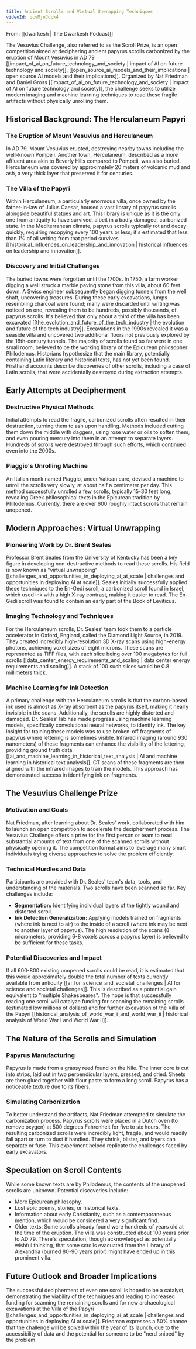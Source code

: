 ```yaml
---
title: Ancient Scrolls and Virtual Unwrapping Techniques
videoId: qcvMjoJdck4
---
```


From: [[dwarkesh | The Dwarkesh Podcast]]

The Vesuvius Challenge, also referred to as the Scroll Prize, is an open competition aimed at deciphering ancient papyrus scrolls carbonized by the eruption of Mount Vesuvius in AD 79 [[impact_of_ai_on_future_technology_and_society | impact of AI on future technology and society]], [[open_source_ai_models_and_their_implications | open source AI models and their implications]]. Organized by Nat Friedman and Daniel Gross [[impact_of_ai_on_future_technology_and_society | impact of AI on future technology and society]], the challenge seeks to utilize modern imaging and machine learning techniques to read these fragile artifacts without physically unrolling them.

## Historical Background: The Herculaneum Papyri

### The Eruption of Mount Vesuvius and Herculaneum
In AD 79, Mount Vesuvius erupted, destroying nearby towns including the well-known Pompeii. Another town, Herculaneum, described as a more affluent area akin to Beverly Hills compared to Pompeii, was also buried. Herculaneum was covered by approximately 20 meters of volcanic mud and ash, a very thick layer that preserved it for centuries.

### The Villa of the Papyri
Within Herculaneum, a particularly enormous villa, once owned by the father-in-law of Julius Caesar, housed a vast library of papyrus scrolls alongside beautiful statues and art. This library is unique as it is the only one from antiquity to have survived, albeit in a badly damaged, carbonized state. In the Mediterranean climate, papyrus scrolls typically rot and decay quickly, requiring recopying every 100 years or less; it's estimated that less than 1% of all writing from that period survives [[historical_influences_on_leadership_and_innovation | historical influences on leadership and innovation]].

### Discovery and Initial Challenges
The buried towns were forgotten until the 1700s. In 1750, a farm worker digging a well struck a marble paving stone from this villa, about 60 feet down. A Swiss engineer subsequently began digging tunnels from the well shaft, uncovering treasures. During these early excavations, lumps resembling charcoal were found; many were discarded until writing was noticed on one, revealing them to be hundreds, possibly thousands, of papyrus scrolls. It's believed that only about a third of the villa has been excavated [[the_evolution_and_future_of_the_tech_industry | the evolution and future of the tech industry]]. Excavations in the 1990s revealed it was a seaside villa and uncovered two additional floors not previously explored by the 18th-century tunnels. The majority of scrolls found so far were in one small room, believed to be the working library of the Epicurean philosopher Philodemus. Historians hypothesize that the main library, potentially containing Latin literary and historical texts, has not yet been found. Firsthand accounts describe discoveries of other scrolls, including a case of Latin scrolls, that were accidentally destroyed during extraction attempts.

## Early Attempts at Decipherment

### Destructive Physical Methods
Initial attempts to read the fragile, carbonized scrolls often resulted in their destruction, turning them to ash upon handling. Methods included cutting them down the middle with daggers, using rose water or oils to soften them, and even pouring mercury into them in an attempt to separate layers. Hundreds of scrolls were destroyed through such efforts, which continued even into the 2000s.

### Piaggio's Unrolling Machine
An Italian monk named Piaggio, under Vatican care, devised a machine to unroll the scrolls very slowly, at about half a centimeter per day. This method successfully unrolled a few scrolls, typically 15-30 feet long, revealing Greek philosophical texts in the Epicurean tradition by Philodemus. Currently, there are over 600 roughly intact scrolls that remain unopened.

## Modern Approaches: Virtual Unwrapping

### Pioneering Work by Dr. Brent Seales
Professor Brent Seales from the University of Kentucky has been a key figure in developing non-destructive methods to read these scrolls. His field is now known as "virtual unwrapping" [[challenges_and_opportunities_in_deploying_ai_at_scale | challenges and opportunities in deploying AI at scale]]. Seales initially successfully applied these techniques to the En-Gedi scroll, a carbonized scroll found in Israel, which used ink with a high X-ray contrast, making it easier to read. The En-Gedi scroll was found to contain an early part of the Book of Leviticus.

### Imaging Technology and Techniques
For the Herculaneum scrolls, Dr. Seales' team took them to a particle accelerator in Oxford, England, called the Diamond Light Source, in 2019. They created incredibly high-resolution 3D X-ray scans using high-energy photons, achieving voxel sizes of eight microns. These scans are represented as TIFF files, with each slice being over 100 megabytes for full scrolls [[data_center_energy_requirements_and_scaling | data center energy requirements and scaling]]. A stack of 100 such slices would be 0.8 millimeters thick.

### Machine Learning for Ink Detection
A primary challenge with the Herculaneum scrolls is that the carbon-based ink used is almost as X-ray absorbent as the papyrus itself, making it nearly invisible in the scans. Additionally, the scrolls are highly distorted and damaged.
Dr. Seales' lab has made progress using machine learning models, specifically convolutional neural networks, to identify ink. The key insight for training these models was to use broken-off fragments of papyrus where lettering is sometimes visible. Infrared imaging (around 930 nanometers) of these fragments can enhance the visibility of the lettering, providing ground truth data [[ai_and_machine_learning_in_historical_text_analysis | AI and machine learning in historical text analysis]]. CT scans of these fragments are then aligned with the infrared images to train the models. This approach has demonstrated success in identifying ink on fragments.

## The Vesuvius Challenge Prize

### Motivation and Goals
Nat Friedman, after learning about Dr. Seales' work, collaborated with him to launch an open competition to accelerate the decipherment process. The Vesuvius Challenge offers a prize for the first person or team to read substantial amounts of text from one of the scanned scrolls without physically opening it. The competition format aims to leverage many smart individuals trying diverse approaches to solve the problem efficiently.

### Technical Hurdles and Data
Participants are provided with Dr. Seales' team's data, tools, and understanding of the materials. Two scrolls have been scanned so far. Key challenges include:
*   **Segmentation:** Identifying individual layers of the tightly wound and distorted scroll.
*   **Ink Detection Generalization:** Applying models trained on fragments (where ink is next to air) to the inside of a scroll (where ink may be next to another layer of papyrus).
The high resolution of the scans (8 micrometers, providing 6-8 voxels across a papyrus layer) is believed to be sufficient for these tasks.

### Potential Discoveries and Impact
If all 600-800 existing unopened scrolls could be read, it is estimated that this would approximately double the total number of texts currently available from antiquity [[ai_for_science_and_societal_challenges | AI for science and societal challenges]]. This is described as a potential gain equivalent to "multiple Shakespeares". The hope is that successfully reading one scroll will catalyze funding for scanning the remaining scrolls (estimated low millions of dollars) and for further excavation of the Villa of the Papyri [[historical_analysis_of_world_war_i_and_world_war_ii | historical analysis of World War I and World War II]].

## The Nature of the Scrolls and Simulation

### Papyrus Manufacturing
Papyrus is made from a grassy reed found on the Nile. The inner core is cut into strips, laid out in two perpendicular layers, pressed, and dried. Sheets are then glued together with flour paste to form a long scroll. Papyrus has a noticeable texture due to its fibers.

### Simulating Carbonization
To better understand the artifacts, Nat Friedman attempted to simulate the carbonization process. Papyrus scrolls were placed in a Dutch oven (to remove oxygen) at 500 degrees Fahrenheit for five to six hours. The resulting carbonized scrolls were incredibly light, fragile, and would readily fall apart or turn to dust if handled. They shrink, blister, and layers can separate or fuse. This experiment helped replicate the challenges faced by early excavators.

## Speculation on Scroll Contents
While some known texts are by Philodemus, the contents of the unopened scrolls are unknown. Potential discoveries include:
*   More Epicurean philosophy.
*   Lost epic poems, stories, or historical texts.
*   Information about early Christianity, such as a contemporaneous mention, which would be considered a very significant find.
*   Older texts: Some scrolls already found were hundreds of years old at the time of the eruption. The villa was constructed about 100 years prior to AD 79. There's speculation, though acknowledged as potentially wishful thinking, that some scrolls evacuated from the Library of Alexandria (burned 80-90 years prior) might have ended up in this prominent villa.

## Future Outlook and Broader Implications
The successful decipherment of even one scroll is hoped to be a catalyst, demonstrating the viability of the techniques and leading to increased funding for scanning the remaining scrolls and for new archaeological excavations at the Villa of the Papyri [[challenges_and_opportunities_in_deploying_ai_at_scale | challenges and opportunities in deploying AI at scale]]. Friedman expresses a 50% chance that the challenge will be solved within the year of its launch, due to the accessibility of data and the potential for someone to be "nerd sniped" by the problem.